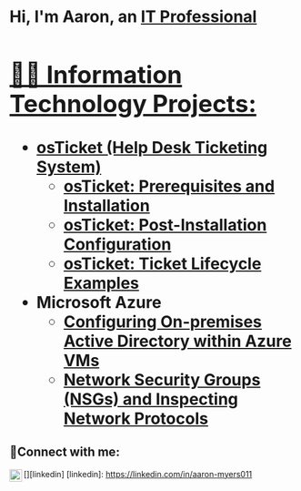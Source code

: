 <h1>Hi, I'm Aaron, an <a href="https://linkedin.com/in/aaron-myers011">IT Professional

<h2>👨‍💻 Information Technology Projects:</h2>

- <b>osTicket (Help Desk Ticketing System)</b>
  - [osTicket: Prerequisites and Installation](https://github.com/Aaron-Myers011/osticket-prereq)
  - [osTicket: Post-Installation Configuration](https://github.com/Aaron-Myers011/post-install-config)
  - [osTicket: Ticket Lifecycle Examples](https://github.com/Aaron-Myers011/ticket-lifecycle)
- <b>Microsoft Azure</b>
  - [Configuring On-premises Active Directory within Azure VMs](https://github.com/Aaron-Myers011/configure-ad)
  - [Network Security Groups (NSGs) and Inspecting Network Protocols](https://github.com/Aaron-Myers011/azure-network-protocols)

<h2>🤳Connect with me:</h2>

[<img align="left" alt="Josh | LinkedIn" width="22px" src="https://cdn.jsdelivr.net/npm/simple-icons@v3/icons/linkedin.svg" />][linkedin]
[linkedin]: https://linkedin.com/in/aaron-myers011

